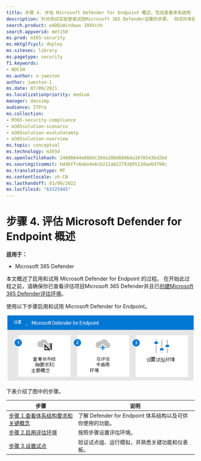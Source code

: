 ```yaml
---
title: 步骤 4. 评估 Microsoft Defender for Endpoint 概述，包括查看体系结构
description: 针对测试实验室或试验Microsoft 365 Defender设置的步骤。 测试并体验安全解决方案如何设计用于保护组织中设备、标识、数据和应用。
search.product: eADQiWindows 10XVcnh
search.appverid: met150
ms.prod: m365-security
ms.mktglfcycl: deploy
ms.sitesec: library
ms.pagetype: security
f1.keywords:
- NOCSH
ms.author: v-jweston
author: jweston-1
ms.date: 07/09/2021
ms.localizationpriority: medium
manager: dansimp
audience: ITPro
ms.collection:
- M365-security-compliance
- m365solution-scenario
- m365solution-evalutatemtp
- m365solution-overview
ms.topic: conceptual
ms.technology: m365d
ms.openlocfilehash: 24600644e08bdc2b0a208d68d6da1078543bd2bd
ms.sourcegitcommit: bdd6ffc6ebe4e6cb212ab22793d9513dae6d798c
ms.translationtype: MT
ms.contentlocale: zh-CN
ms.lasthandoff: 03/08/2022
ms.locfileid: "63325945"
---
```

# <a name="step-4-evaluate-microsoft-defender-for-endpoint-overview"></a>步骤 4. 评估 Microsoft Defender for Endpoint 概述

**适用于：**

- Microsoft 365 Defender


本文概述了启用和试用 Microsoft Defender for Endpoint 的过程。 在开始此过程之前，请确保你已查看评估项目Microsoft 365 Defender并且已[创建Microsoft 365 Defender评估环境](eval-create-eval-environment.md)。[](eval-overview.md) 
<br>

使用以下步骤启用和试用 Microsoft Defender for Endpoint。

![将 Microsoft Defender for Endpoint 添加到 Defender 评估环境的步骤。](../../media/defender/m365-defender-endpoint-eval-steps.png)


下表介绍了图中的步骤。

 |步骤   |说明
|---------|---------|
| [步骤 1.查看体系结构要求和关键概念](eval-defender-endpoint-architecture.md)    | 了解 Defender for Endpoint 体系结构以及可供你使用的功能。       |
|[步骤 2.启用评估环境](eval-defender-endpoint-enable-eval.md)     |   按照步骤设置评估环境。      |
|[步骤 3.设置试点 ](eval-defender-endpoint-pilot.md)    |    验证试点组、运行模拟，并熟悉关键功能和仪表板。     |


